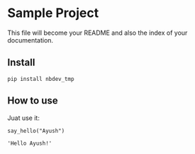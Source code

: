 
# Sample Project



This file will become your README and also the index of your documentation.

## Install

`pip install nbdev_tmp`

## How to use

Juat use it:

```
say_hello("Ayush")
```




    'Hello Ayush!'


